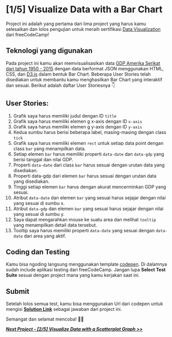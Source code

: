# [1/5] Visualize Data with a Bar Chart

Project ini adalah yang pertama dari lima project yang harus kamu selesaikan dan lolos pengujian untuk meraih sertifikasi [Data Visualization](https://www.freecodecamp.org/learn/data-visualization/#json-apis-and-ajax) dari freeCodeCamp!

## Teknologi yang digunakan

Pada project ini kamu akan memvisualisasikan data [GDP Amerika Serikat dari tahun 1950 - 2015](https://raw.githubusercontent.com/freeCodeCamp/ProjectReferenceData/master/GDP-data.json) dengan data berformat JSON menggunakan HTML, CSS, dan [D3.js](https://d3js.org/) dalam bentuk Bar Chart. Beberapa User Stories telah disediakan untuk membantu kamu menghasilkan Bar Chart yang interaktif dan sesuai. Berikut adalah daftar User Storiesnya 👇

## User Stories:

1. Grafik saya harus memiliki judul dengan ID `title`
2. Grafik saya harus memiliki elemen g x-axis dengan ID `x-axis`
3. Grafik saya harus memiliki elemen g y-axis dengan ID `y-axis`
4. Kedua sumbu harus berisi beberapa label, masing-masing dengan class `tick`
5. Grafik saya harus memiliki elemen `rect` untuk setiap data point dengan class `bar` yang menampilkan data.
6. Setiap elemen `bar` harus memiliki properti `data-date` dan `data-gdp` yang berisi tanggal dan nilai GDP.
7. Properti `data-date` dari class `bar` harus sesuai dengan urutan data yang disediakan.
8. Properti data-gdp dari elemen `bar` harus sesuai dengan urutan data yang disediakan.
9. Tinggi setiap elemen `bar` harus dengan akurat mencerminkan GDP yang sesuai.
10. Atribut `data-date` dan elemen `bar` yang sesuai harus sejajar dengan nilai yang sesuai di sumbu x.
11. Atribut `data-gdp` dan elemen `bar` yang sesuai harus sejajar dengan nilai yang sesuai di sumbu y.
12. Saya dapat mengarahkan mouse ke suatu area dan melihat `tooltip` yang menampilkan detail data tersebut.
13. Tooltip saya harus memiliki properti `data-date` yang sesuai dengan `data-date` dari area yang aktif.

## Coding dan Testing

Kamu bisa ngoding langsung menggunakan template [codepen](https://codepen.io/pen?template=MJjpwO). Di dalamnya sudah include aplikasi testing dari freeCodeCamp. Jangan lupa **Select Test Suite** sesuai dengan project mana yang kamu kerjakan saat ini. 

## Submit

Setelah lolos semua test, kamu bisa menggunakan Url dari codepen untuk mengisi [**Solution Link**](https://www.freecodecamp.org/learn/data-visualization/data-visualization-projects/visualize-data-with-a-bar-chart) sebagai jawaban dari project ini.

Semangat dan selamat mencoba! 🚀📜  


[***Next Project - [2/5] Visualize Data with a Scatterplot Graph >>***]()
